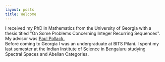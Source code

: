 ```yaml
---
layout: posts
title: Welcome
---
```


I received my PhD in Mathematics from the University of Georgia with a thesis titled "On Some Problems Concerning Integer Recurring Sequences". <br/>
My advisor was <a href="http://pollack.uga.edu" target="_blank">Paul Pollack.</a> <br/>
Before coming to Georgia I was an undergraduate at BITS Pilani.
I spent my last semester at the Indian Institute of Science in Bengaluru studying Spectral Spaces and Abelian Categories.
